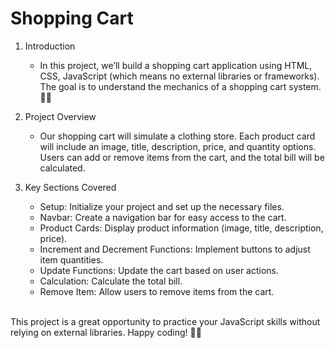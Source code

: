 # Shopping Cart

1. Introduction
    - In this project, we’ll build a shopping cart application using HTML, CSS, JavaScript (which means no external libraries or frameworks). The goal is to understand the mechanics of a shopping cart system.🛒🌟
  

2. Project Overview

   - Our shopping cart will simulate a clothing store. Each product card will include an image, title, description, price, and quantity options. Users can add or remove items from the cart, and the total bill will be calculated.

3. Key Sections Covered
  
   - Setup: Initialize your project and set up the necessary files.<br>
   - Navbar: Create a navigation bar for easy access to the cart.<br>
   -  Product Cards: Display product information (image, title, description, price).<br>
   - Increment and Decrement Functions: Implement buttons to adjust item quantities.<br>
   - Update Functions: Update the cart based on user actions.<br>
   - Calculation: Calculate the total bill.<br>
   - Remove Item: Allow users to remove items from the cart.<br>
<br>
 This project is a great opportunity to practice your JavaScript skills without relying on external libraries. Happy coding! 🛒🌟

